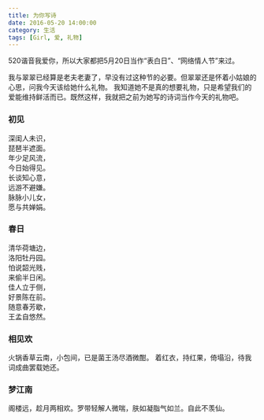 ```yaml
---
title: 为你写诗
date: 2016-05-20 14:00:00
category: 生活
tags: [Girl, 爱, 礼物]
---
```


520谐音我爱你，所以大家都把5月20日当作“表白日”、“网络情人节”来过。

<!--more-->

我与翠翠已经算是老夫老妻了，早没有过这种节的必要。但翠翠还是怀着小姑娘的心思，问我今天该给她什么礼物。
我知道她不是真的想要礼物，只是希望我们的爱能维持鲜活而已。既然这样，我就把之前为她写的诗词当作今天的礼物吧。

### 初见

深闺人未识，  
琵琶半遮面。  
年少足风流，  
今日始得见。  
长谈知心意，  
远游不避嫌。  
脉脉小儿女，  
愿与共婵娟。  

### 春日

清华荷塘边，  
洛阳牡丹园。  
怕说韶光贱，  
来偷半日闲。  
佳人立于侧，  
好景陈在前。  
随意春芳歇，  
王孟自悠然。  

### 相见欢

火锅香草云南，小包间，已是菌王汤尽酒微酣。 着红衣，持红果，倚塌沿，待我词成曲罢载她还。

### 梦江南

阁楼远，趁月两相欢。罗带轻解人微喘，肤如凝脂气如兰。自此不羡仙。


